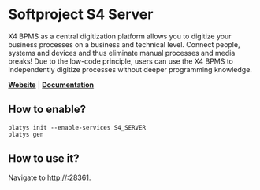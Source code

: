 # Softproject S4 Server

X4 BPMS as a central digitization platform allows you to digitize your business processes on a business and technical level. Connect people, systems and devices and thus eliminate manual processes and media breaks! Due to the low-code principle, users can use the X4 BPMS to independently digitize processes without deeper programming knowledge.

**[Website](https://www.softproject.de)** | **[Documentation](https://www.softproject.de/de/x4-community/dokumentation/)** 

## How to enable?

```
platys init --enable-services S4_SERVER
platys gen
```

## How to use it?

Navigate to <http://:28361>.


